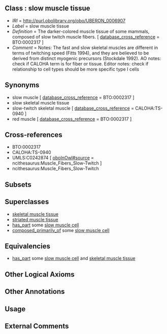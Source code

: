
## Class : slow muscle tissue

 * *IRI* = http://purl.obolibrary.org/obo/UBERON_0006907
 * *Label* = slow muscle tissue
 * *Definition* = The darker-colored muscle tissue of some mammals, composed of slow twitch muscle fibers. [ [database_cross_reference](../../ef/oboInOwl#hasDbXref.md) = BTO:0002317 ]
 * *Comment* = Notes: The fast and slow skeletal muscles are different in terms of twitching speed (Fitts 1994), and they are believed to be derived from distinct myogenic precursors (Stockdale 1992). AO notes: check if CALOHA term is for fiber or tissue. Editor notes: check if relationship to cell types should be more specific type I cells

## Synonyms

 * slow muscle [ [database_cross_reference](../../ef/oboInOwl#hasDbXref.md) = BTO:0002317 ]
 * slow skeletal muscle tissue
 * slow-twitch skeletal muscle [ [database_cross_reference](../../ef/oboInOwl#hasDbXref.md) = CALOHA:TS-0940 ]
 * red muscle [ [database_cross_reference](../../ef/oboInOwl#hasDbXref.md) = BTO:0002317 ]

## Cross-references

 * BTO:0002317
 * CALOHA:TS-0940
 * UMLS:C0242874 [ [oboInOwl#source](../../ce/oboInOwl#source.md) = ncithesaurus:Muscle_Fibers_Slow-Twitch ]
 * ncithesaurus:Muscle_Fibers_Slow-Twitch

## Subsets


## Superclasses

 * [skeletal muscle tissue](../../UBERON/34/UBERON_0001134.md)
 * [striated muscle tissue](../../UBERON/36/UBERON_0002036.md)
 * [has_part](../../BFO/51/BFO_0000051.md) some [slow muscle cell](../../CL/89/CL_0000189.md)
 * [composed_primarily_of](../../UBREL/02/UBREL_0000002.md) some [slow muscle cell](../../CL/89/CL_0000189.md)

## Equivalencies

 * [has_part](../../BFO/51/BFO_0000051.md) some [slow muscle cell](../../CL/89/CL_0000189.md) and [skeletal muscle tissue](../../UBERON/34/UBERON_0001134.md)

## Other Logical Axioms


## Other Annotations


## Usage


## External Comments

